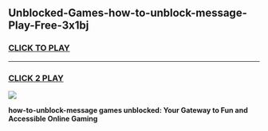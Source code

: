 
## Unblocked-Games-how-to-unblock-message-Play-Free-3x1bj
<h3>
<a href="https://premium76.site?title=how-to-unblock-message&ref=18A1">CLICK TO PLAY</a></h3>
<hr>

<h3>
<a href="https://premium76.site?title=how-to-unblock-message&ref=18A1">CLICK 2 PLAY</a>
  
</h3>

<a href="https://premium76.site?title=how-to-unblock-message&ref=18A1"><img src="https://clearcache.store/games.png"></a>


**how-to-unblock-message games unblocked: Your Gateway to Fun and Accessible Online Gaming**

